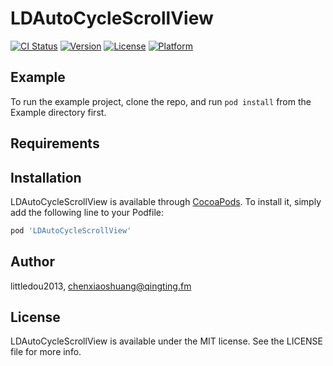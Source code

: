 # LDAutoCycleScrollView

[![CI Status](https://img.shields.io/travis/littledou2013/LDAutoCycleScrollView.svg?style=flat)](https://travis-ci.org/littledou2013/LDAutoCycleScrollView)
[![Version](https://img.shields.io/cocoapods/v/LDAutoCycleScrollView.svg?style=flat)](https://cocoapods.org/pods/LDAutoCycleScrollView)
[![License](https://img.shields.io/cocoapods/l/LDAutoCycleScrollView.svg?style=flat)](https://cocoapods.org/pods/LDAutoCycleScrollView)
[![Platform](https://img.shields.io/cocoapods/p/LDAutoCycleScrollView.svg?style=flat)](https://cocoapods.org/pods/LDAutoCycleScrollView)

## Example

To run the example project, clone the repo, and run `pod install` from the Example directory first.

## Requirements

## Installation

LDAutoCycleScrollView is available through [CocoaPods](https://cocoapods.org). To install
it, simply add the following line to your Podfile:

```ruby
pod 'LDAutoCycleScrollView'
```

## Author

littledou2013, chenxiaoshuang@qingting.fm

## License

LDAutoCycleScrollView is available under the MIT license. See the LICENSE file for more info.
